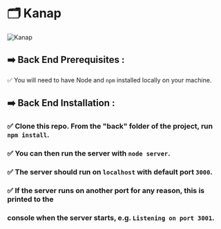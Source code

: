 # 🗂️ Kanap

![Kanap](https://user-images.githubusercontent.com/77611825/167658527-0cc652d4-358b-445f-b8a7-ac38be396c33.png)

## ➡️ Back End Prerequisites : 

✅ You will need to have Node and `npm` installed locally on your machine.

## ➡️ Back End Installation : 

### ✅ Clone this repo. From the "back" folder of the project, run `npm install`.
### ✅ You can then run the server with `node server`. 
### ✅ The server should run on `localhost` with default port `3000`. 
### ✅ If the server runs on another port for any reason, this is printed to the
### console when the server starts, e.g. `Listening on port 3001`.
